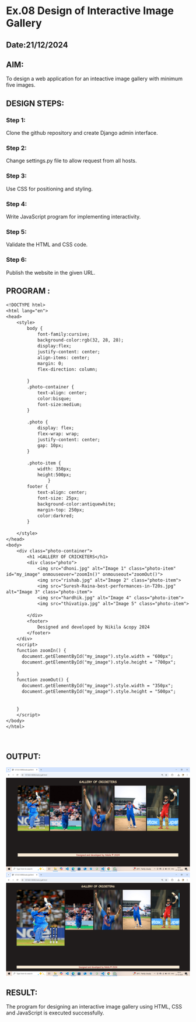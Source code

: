 # Ex.08 Design of Interactive Image Gallery
## Date:21/12/2024

## AIM:
To design a web application for an inteactive image gallery with minimum five images.

## DESIGN STEPS:

### Step 1:
Clone the github repository and create Django admin interface.

### Step 2:
Change settings.py file to allow request from all hosts.

### Step 3:
Use CSS for positioning and styling.

### Step 4:
Write JavaScript program for implementing interactivity.

### Step 5:
Validate the HTML and CSS code.

### Step 6:
Publish the website in the given URL.

## PROGRAM :
```
<!DOCTYPE html>
<html lang="en">
<head>
    <style>
        body {
            font-family:cursive;
            background-color:rgb(32, 28, 28);
            display:flex;
            justify-content: center;
            align-items: center;
            margin: 0;
            flex-direction: column;
            
        }
        .photo-container {
            text-align: center;
            color:bisque;
            font-size:medium;
        }

        .photo {
            display: flex;
            flex-wrap: wrap;
            justify-content: center;
            gap: 10px; 
        }

        .photo-item {
            width: 350px; 
            height:500px;
                }
        footer {
            text-align: center;
            font-size: 25px;
            background-color:antiquewhite;
            margin-top: 250px; 
            color:darkred;
        }

    </style>
</head>
<body>
    <div class="photo-container">
        <h1 >GALLERY OF CRICKETERS</h1>
        <div class="photo">
            <img src="dhoni.jpg" alt="Image 1" class="photo-item" id="my_image" onmouseover="zoomIn()" onmouseout="zoomOut()">
            <img src="rishab.jpg" alt="Image 2" class="photo-item">
            <img src="Suresh-Raina-best-performances-in-T20s.jpg" alt="Image 3" class="photo-item">
            <img src="hardhik.jpg" alt="Image 4" class="photo-item">
            <img src="thivatiya.jpg" alt="Image 5" class="photo-item">
            
        </div>
        <footer>
            Designed and developed by Nikila &copy 2024
        </footer>
    </div>
    <script> 
    function zoomIn() { 
      document.getElementById("my_image").style.width = "600px";
      document.getElementById("my_image").style.height = "700px";

    } 
    function zoomOut() { 
      document.getElementById("my_image").style.width = "350px"; 
      document.getElementById("my_image").style.height = "500px";
      

    } 
    </script>
</body>
</html>



```

## OUTPUT:
![alt text](<Screenshot (122).png>)
![alt text](<Screenshot (123).png>)
## RESULT:
The program for designing an interactive image gallery using HTML, CSS and JavaScript is executed successfully.
